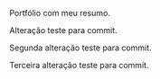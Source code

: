 Portfólio com meu resumo.

Alteração teste para commit.

Segunda alteração teste para commit.

Terceira alteração teste para commit.